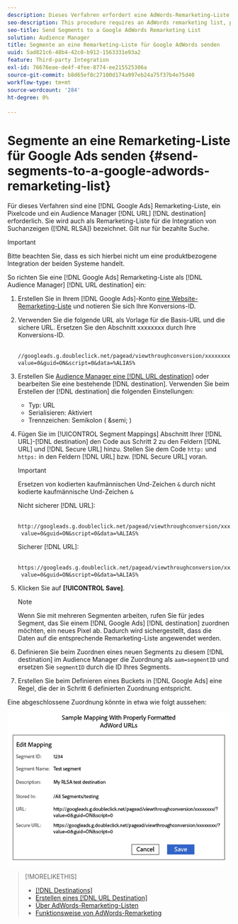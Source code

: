 ```yaml
---
description: Dieses Verfahren erfordert eine AdWords-Remarketing-Liste, einen Pixelcode und ein Audience Manager-URL-Ziel. Sie wird auch als Remarketing-Liste für die RLSA-Integration (Search Ads) bezeichnet. Gilt nur für bezahlte Suche.
seo-description: This procedure requires an AdWords remarketing list, pixel code, and an Audience Manager URL destination. It is also known as a remarketing list for search ads (RLSA) integration. Applies to paid search only.
seo-title: Send Segments to a Google AdWords Remarketing List
solution: Audience Manager
title: Segmente an eine Remarketing-Liste für Google AdWords senden
uuid: 5ad821c6-48b4-42c0-b912-1563331e93a2
feature: Third-party Integration
exl-id: 76676eae-de4f-4fee-8774-ee215525306a
source-git-commit: b8d65ef8c27100d174a997eb24a75f37b4e75d40
workflow-type: tm+mt
source-wordcount: '284'
ht-degree: 0%

---
```


# Segmente an eine Remarketing-Liste für Google Ads senden {#send-segments-to-a-google-adwords-remarketing-list}

Für dieses Verfahren sind eine [!DNL Google Ads] Remarketing-Liste, ein Pixelcode und ein Audience Manager [!DNL URL] [!DNL destination] erforderlich. Sie wird auch als Remarketing-Liste für die Integration von Suchanzeigen ([!DNL RLSA]) bezeichnet. Gilt nur für bezahlte Suche.

>[!IMPORTANT]
>Bitte beachten Sie, dass es sich hierbei nicht um eine produktbezogene Integration der beiden Systeme handelt.

So richten Sie eine [!DNL Google Ads] Remarketing-Liste als [!DNL Audience Manager] [!DNL URL destination] ein:

1. Erstellen Sie in Ihrem [!DNL Google Ads]-Konto [eine Website-Remarketing-Liste](https://support.google.com/tagmanager/answer/6106960?hl=en) und notieren Sie sich Ihre Konversions-ID.
1. Verwenden Sie die folgende URL als Vorlage für die Basis-URL und die sichere URL. Ersetzen Sie den Abschnitt xxxxxxxx durch Ihre Konversions-ID.

   ```
    //googleads.g.doubleclick.net/pagead/viewthroughconversion/xxxxxxxx/?value=0&guid=ON&script=0&data=%ALIAS%
   ```

1. Erstellen Sie [ Audience Manager eine  [!DNL URL destination]](../../features/destinations/create-url-destination.md) oder bearbeiten Sie eine bestehende [!DNL destination]. Verwenden Sie beim Erstellen der [!DNL destination] die folgenden Einstellungen:
   * Typ: URL
   * Serialisieren: Aktiviert
   * Trennzeichen: Semikolon ( &amp;semi; )

1. Fügen Sie im [!UICONTROL Segment Mappings] Abschnitt Ihrer [!DNL URL]-[!DNL destination] den Code aus Schritt 2 zu den Feldern [!DNL URL] und [!DNL Secure URL] hinzu. Stellen Sie dem Code `http:` und `https:` in den Feldern [!DNL URL] bzw. [!DNL Secure URL] voran.

   >[!IMPORTANT]
   >
   >Ersetzen von kodierten kaufmännischen Und-Zeichen `&` durch nicht kodierte kaufmännische Und-Zeichen `&`

   Nicht sicherer [!DNL URL]:

   ```
    http://googleads.g.doubleclick.net/pagead/viewthroughconversion/xxxxxxxx/?
    value=0&guid=ON&script=0&data=%ALIAS%
   ```

   Sicherer [!DNL URL]:

   ```
    https://googleads.g.doubleclick.net/pagead/viewthroughconversion/xxxxxxxx/?
    value=0&guid=ON&script=0&data=%ALIAS%
   ```

1. Klicken Sie auf **[!UICONTROL Save]**.

   >[!NOTE]
   >
   >Wenn Sie mit mehreren Segmenten arbeiten, rufen Sie für jedes Segment, das Sie einem [!DNL Google Ads] [!DNL destination] zuordnen möchten, ein neues Pixel ab. Dadurch wird sichergestellt, dass die Daten auf die entsprechende Remarketing-Liste angewendet werden.

1. Definieren Sie beim Zuordnen eines neuen Segments zu diesem [!DNL destination] im Audience Manager die Zuordnung als `aam=segmentID` und ersetzen Sie `segmentID` durch die ID Ihres Segments.
1. Erstellen Sie beim Definieren eines Buckets in [!DNL Google Ads] eine Regel, die der in Schritt 6 definierten Zuordnung entspricht.

Eine abgeschlossene Zuordnung könnte in etwa wie folgt aussehen:

![](../assets/rlsa_mapping.png)

>[!MORELIKETHIS]
>
>* [[!DNL Destinations]](../../features/destinations/destinations.md)
>* [Erstellen eines [!DNL URL Destination]](../../features/destinations/create-url-destination.md)
>* [Über AdWords-Remarketing-Listen](https://support.google.com/adwords/answer/2472738)
>* [Funktionsweise von AdWords-Remarketing](https://support.google.com/adwords/answer/2454000)

